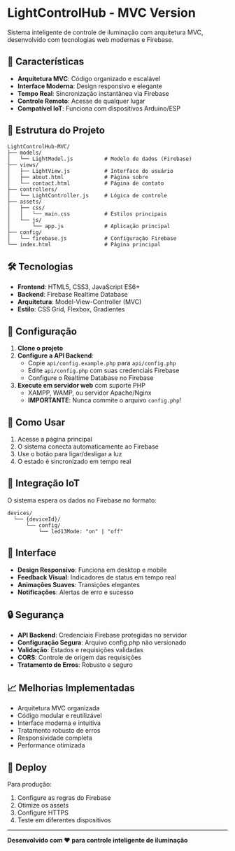 # LightControlHub - MVC Version

Sistema inteligente de controle de iluminação com arquitetura MVC, desenvolvido com tecnologias web modernas e Firebase.

## 🚀 Características

- **Arquitetura MVC**: Código organizado e escalável
- **Interface Moderna**: Design responsivo e elegante
- **Tempo Real**: Sincronização instantânea via Firebase
- **Controle Remoto**: Acesse de qualquer lugar
- **Compatível IoT**: Funciona com dispositivos Arduino/ESP

## 📁 Estrutura do Projeto

```
LightControlHub-MVC/
├── models/
│   └── LightModel.js          # Modelo de dados (Firebase)
├── views/
│   ├── LightView.js           # Interface do usuário
│   ├── about.html             # Página sobre
│   └── contact.html           # Página de contato
├── controllers/
│   └── LightController.js     # Lógica de controle
├── assets/
│   ├── css/
│   │   └── main.css           # Estilos principais
│   └── js/
│       └── app.js             # Aplicação principal
├── config/
│   └── firebase.js            # Configuração Firebase
└── index.html                 # Página principal
```

## 🛠️ Tecnologias

- **Frontend**: HTML5, CSS3, JavaScript ES6+
- **Backend**: Firebase Realtime Database
- **Arquitetura**: Model-View-Controller (MVC)
- **Estilo**: CSS Grid, Flexbox, Gradientes

## 🔧 Configuração

1. **Clone o projeto**
2. **Configure a API Backend**:
   - Copie `api/config.example.php` para `api/config.php`
   - Edite `api/config.php` com suas credenciais Firebase
   - Configure o Realtime Database no Firebase
3. **Execute em servidor web** com suporte PHP
   - XAMPP, WAMP, ou servidor Apache/Nginx
   - **IMPORTANTE**: Nunca commite o arquivo `config.php`!

## 📱 Como Usar

1. Acesse a página principal
2. O sistema conecta automaticamente ao Firebase
3. Use o botão para ligar/desligar a luz
4. O estado é sincronizado em tempo real

## 🔌 Integração IoT

O sistema espera os dados no Firebase no formato:
```
devices/
  └── {deviceId}/
      └── config/
          └── led13Mode: "on" | "off"
```

## 🎨 Interface

- **Design Responsivo**: Funciona em desktop e mobile
- **Feedback Visual**: Indicadores de status em tempo real
- **Animações Suaves**: Transições elegantes
- **Notificações**: Alertas de erro e sucesso

## 🔒 Segurança

- **API Backend**: Credenciais Firebase protegidas no servidor
- **Configuração Segura**: Arquivo config.php não versionado
- **Validação**: Estados e requisições validadas
- **CORS**: Controle de origem das requisições
- **Tratamento de Erros**: Robusto e seguro

## 📈 Melhorias Implementadas

- Arquitetura MVC organizada
- Código modular e reutilizável
- Interface moderna e intuitiva
- Tratamento robusto de erros
- Responsividade completa
- Performance otimizada

## 🚀 Deploy

Para produção:
1. Configure as regras do Firebase
2. Otimize os assets
3. Configure HTTPS
4. Teste em diferentes dispositivos

---

**Desenvolvido com ❤️ para controle inteligente de iluminação**
